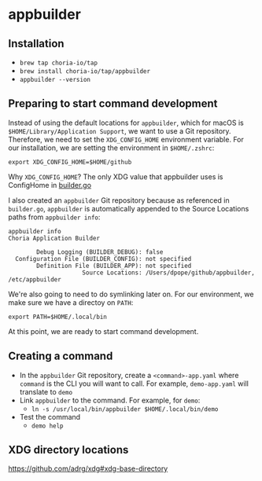 # appbuilder

## Installation

* `brew tap choria-io/tap`
* `brew install choria-io/tap/appbuilder`
* `appbuilder --version`

## Preparing to start command development

Instead of using the default locations for `appbuilder`, which for macOS is `$HOME/Library/Application Support`, we want to use a Git repository. Therefore, we need to set the `XDG_CONFIG_HOME` environment variable. For our installation, we are setting the environment in `$HOME/.zshrc`:

`export XDG_CONFIG_HOME=$HOME/github`

Why `XDG_CONFIG_HOME`? The only XDG value that appbuilder uses is ConfigHome in [builder.go](https://github.com/choria-io/appbuilder/blob/main/builder/builder.go#L85)

I also created an `appbuilder` Git repository because as referenced in `builder.go`, `appbuilder` is automatically appended to the Source Locations paths from `appbuilder info`:

```
appbuilder info
Choria Application Builder

        Debug Logging (BUILDER_DEBUG): false
  Configuration File (BUILDER_CONFIG): not specified
        Definition File (BUILDER_APP): not specified
                     Source Locations: /Users/dpope/github/appbuilder, /etc/appbuilder
```                     

We're also going to need to do symlinking later on. For our environment, we make sure we have a directoy on `PATH`:

`export PATH=$HOME/.local/bin`

At this point, we are ready to start command development.

## Creating a command

* In the `appbuilder` Git repository, create a `<command>-app.yaml` where `command` is the CLI you will want to call. For example, `demo-app.yaml` will translate to `demo`
* Link `appbuilder` to the command. For example, for `demo`:
  * `ln -s /usr/local/bin/appbuilder $HOME/.local/bin/demo`
* Test the command
  * `demo help`

## XDG directory locations

https://github.com/adrg/xdg#xdg-base-directory
